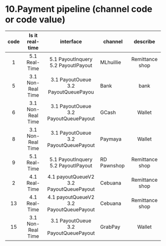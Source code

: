 # 10.Payment pipeline (channel code or code value)

| code                       |    Is it real-time    | interface    |channel| describe|
| :-------------------------: | :-----------: |:-----:| --------------------------------| :--------------------:  |
|1|5.1 Real-Time|5.1 PayoutInquery <br> 5.2 PayoutIPayout|MLhuillie | Remittance shop|  
|5|3.1 Non-Real Time|3.1 PayoutOueue <br> 3.2 PayoutQueuePayou|Bank|bank|  
|6|3.1 Non-Real Time|3.1 PayoutOueue <br> 3.2 PayoutQueuePayout|GCash|Wallet|  
|8|3.1 Non-Real Time|3.1 PayoutOueue <br> 3.2 PayoutQueuePayout|Paymaya|Wallet|  
|9|5.1 Real-Time|5.1 PayoutInquery <br> 5.2 PayoutIPayout|RD Pawnshop | Remittance shop|
|2|4.1 Real-Time|4.1 payoutQueueV2 <br> 3.2 PayoutQueuePayout|Cebuana| Remittance shop|
|13|4.1 Real-Time|4.1 payoutQueueV2 <br> 3.2 PayoutQueuePayout|Cebuana| Remittance shop|  
|15|3.1 Non-Real Time|3.1 PayoutOueue <br> 3.2 PayoutQueuePayout|GrabPay|Wallet|

